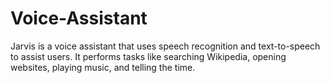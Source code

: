 # Voice-Assistant
Jarvis is a voice assistant that uses speech recognition and text-to-speech to assist users. It performs tasks like searching Wikipedia, opening websites, playing music, and telling the time.
